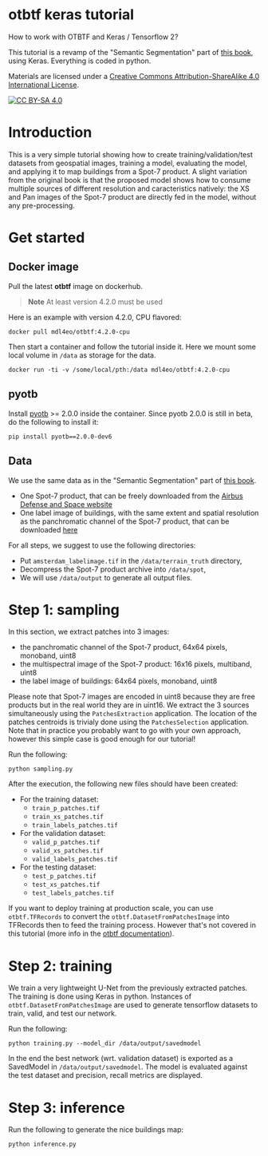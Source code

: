 # otbtf keras tutorial

How to work with OTBTF and Keras / Tensorflow 2?

This tutorial is a revamp of the "Semantic Segmentation" part of 
[this book](https://www.routledge.com/Deep-Learning-for-Remote-Sensing-Images-with-Open-Source-Software/Cresson/p/book/9780367518981), 
using Keras.
Everything is coded in python.

Materials are licensed under a [Creative Commons Attribution-ShareAlike 4.0 International License][cc-by-sa].

[![CC BY-SA 4.0][cc-by-sa-shield]][cc-by-sa]

[cc-by-sa]: http://creativecommons.org/licenses/by-sa/4.0/
[cc-by-sa-shield]: https://img.shields.io/badge/License-CC%20BY--SA%204.0-lightgrey.svg

# Introduction 

This is a very simple tutorial showing how to create training/validation/test
datasets from geospatial images, training a model, evaluating the model, and 
applying it to map buildings from a Spot-7 product.
A slight variation from the original book is that the proposed model shows how 
to consume multiple sources of different resolution and caracteristics natively:
the XS and Pan images of the Spot-7 product are directly fed in the model,
without any pre-processing.

# Get started

## Docker image

Pull the latest **otbtf** image on dockerhub. 

> **Note**
> At least version 4.2.0 must be used

Here is an example with version 4.2.0, CPU flavored:

```
docker pull mdl4eo/otbtf:4.2.0-cpu
```

Then start a container and follow the tutorial inside it.
Here we mount some local volume in `/data` as storage for the data.

```
docker run -ti -v /some/local/pth:/data mdl4eo/otbtf:4.2.0-cpu
```

## pyotb

Install [pyotb](https://github.com/orfeotoolbox/pyotb) >= 2.0.0 inside the 
container.
Since pyotb 2.0.0 is still in beta, do the following to install it:

```
pip install pyotb==2.0.0-dev6
```

## Data

We use the same data as in the "Semantic Segmentation" part of 
[this book](https://www.routledge.com/Deep-Learning-for-Remote-Sensing-Images-with-Open-Source-Software/Cresson/p/book/9780367518981).

- One Spot-7 product, that can be freely downloaded from the 
[Airbus Defense and Space website](https://www.intelligence-airbusds.com/en/9317-sample-imagery-detail?product=35862)
- One label image of buildings, with the same extent and spatial resolution as 
the panchromatic channel of the Spot-7 product, that can be downloaded 
[here](https://github.com/remicres/otbtf_tutorials_resources/blob/master/02_semantic_segmentation/amsterdam_dataset/terrain_truth/amsterdam_labelimage.tif)

For all steps, we suggest to use the following directories:

- Put `amsterdam_labelimage.tif` in the `/data/terrain_truth` directory,
- Decompress the Spot-7 product archive into `/data/spot`,
- We will use `/data/output` to generate all output files.

# Step 1: sampling

In this section, we extract patches into 3 images:

- the panchromatic channel of the Spot-7 product, 64x64 pixels, monoband, uint8
- the multispectral image of the Spot-7 product: 16x16 pixels, multiband, uint8
- the label image of buildings: 64x64 pixels, monoband, uint8

Please note that Spot-7 images are encoded in uint8 because they are free products 
but in the real world they are in uint16.
We extract the 3 sources simultaneously using the `PatchesExtraction` application.
The location of the patches centroids is trivialy done using the `PatchesSelection` 
application. Note that in practice you probably want to go with your own 
approach, however this simple case is good enough for our tutorial!

Run the following:

```
python sampling.py
```

After the execution, the following new files should have been created:

- For the training dataset:
  - `train_p_patches.tif`
  - `train_xs_patches.tif`
  - `train_labels_patches.tif`
- For the validation dataset:
  - `valid_p_patches.tif`
  - `valid_xs_patches.tif`
  - `valid_labels_patches.tif`
- For the testing dataset:
  - `test_p_patches.tif`
  - `test_xs_patches.tif`
  - `test_labels_patches.tif`

If you want to deploy training at production scale, you can use 
`otbtf.TFRecords` to convert the `otbtf.DatasetFromPatchesImage` into TFRecords 
then to feed the training process. However that's not covered in this tutorial 
(more info in the [otbtf documentation](https://otbtf.readthedocs.io/)).

# Step 2: training

We train a very lightweight U-Net from the previously extracted patches.
The training is done using Keras in python.
Instances of `otbtf.DatasetFromPatchesImage` are used to generate tensorflow 
datasets to train, valid, and test our network.

Run the following:

```
python training.py --model_dir /data/output/savedmodel
```

In the end the best network (wrt. validation dataset) is exported as a 
SavedModel in `/data/output/savedmodel`.
The model is evaluated against the test dataset and precision, recall metrics 
are displayed.

# Step 3: inference

Run the following to generate the nice buildings map:

```
python inference.py
```
